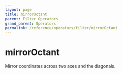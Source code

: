 ```yaml
---
layout: page
title: mirrorOctant
parent: Filter Operators
grand_parent: Operators
permalink: /reference/operators/filter/mirrorOctant
---
```


# mirrorOctant



Mirror coordinates across two axes and the diagonals.
